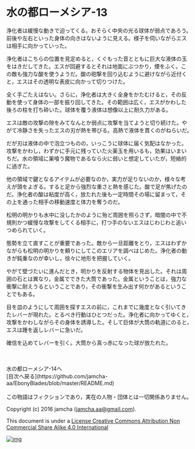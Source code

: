 # 水の都ローメシア-13

浄化者は緩慢な動きで迫ってくる。おそらく中央の光る球体が弱点であろう。  
前後や左右といった身体の向きはないように見える。様子を伺いながらエス  
は相手に向かっていった。  

浄化者はこちらの位置を見定めると，くぐもった音とともに巨大な液体の玉  
をはきだしてきた。エスが回避するとそれは地面にぶつかり，煙をふく。こ  
の敵も強力な酸を使うようだ。酸の砲撃を回り込むように避けながら近付く  
と，エスはその透明な表皮に向かって切りつけた。  

全く手ごたえはない。さらに，浄化者は大きく全身をかたむけると，その反  
動を使って身体の一部を振り回してきた。その範囲は広く，エスがかわした  
後ろの柱を打ち砕いた。球体を覆う液体は想像以上に耐久力がある。  

エスは敵の攻撃の隙をみてなんとか弱点に攻撃を当てようと切り続けた。や  
がて冷静さを失ったエスの刃が熱を帯びる。高熱で液体を貫くのがねらいだ。  

だが刃は液体の中で泡立つものの，いっこうに球体に届く気配はなかった。  
攻撃をかわし，わずかに手元に残っていた火薬玉を用いるも，効果はいまい  
ちだ。水の領域に巣喰う魔物であるなら火に弱いと想定していたが，短絡的  
に過ぎた。  

他の領域で鍵となるアイテムが必要なのか，実力が足りないのか，様々な考  
えが頭をよぎる。すると足から強烈な重さと熱を感じた。酸で足が焦げたの  
だ。浄化者の酸は粘度が高く，放たれた後も一定時間その場に留まって，そ  
の上を通った相手の移動速度と体力を奪うのだ。  

松明の明かりも水中に没したかのように殆ど周囲を照らさず，暗闇の中で不  
規則かつ緩慢な攻撃をしてくる相手に，打つ手のないエスはじわじわと追い  
つめられていく。  

態勢を立て直すことが重要であった。敵から一旦距離をとり，エスはわずか  
ながらも松明の明かりを頼りにしてこのエリアを調べはじめた。浄化者の動  
きが鈍重なのが幸いし，徐々に地形を把握していく。  

やがて壁づたいに進んだとき，明かりを反射する物体を見出した。それは周  
囲の石とは異なり，金属でできた大筒であった。金属ということは，強力な  
衝撃に耐えうるということであり，その衝撃を生み出す何かがあるというこ  
とでもある。  

目を皿のようにして周囲を探すエスの前に，これまでに幾度となく引いてき  
たレバーが現れた。とるべき行動はひとつだった。浄化者に向かってゆくと，  
攻撃をかわしながらその身体を誘導した。そして巨体が大筒の軌道にのると，  
エスは踵を返しレバーに急いだ。  

確信を込めてレバーを引く。大筒から真っ赤になった球が放たれた。  

<br>  
<br>  
水の都ローメシア-14へ  

<br>  
[目次へ戻る](https://github.com/jamcha-aa/EbonyBlades/blob/master/README.md)  
<br>  
<br>  
この物語はフィクションであり，実在の人物・団体とは一切関係ありません。  

Copyright (c) 2016 jamcha (jamcha.aa@gmail.com).  

This document is under a [License Creative Commons Attribution Non Commercial Share Alike 4.0 International](http://creativecommons.org/licenses/by-nc-sa/4.0/deed)  

[![img](http://i.creativecommons.org/l/by-nc-sa/3.0/80x15.png)](http://creativecommons.org/licenses/by-nc-sa/4.0/deed)